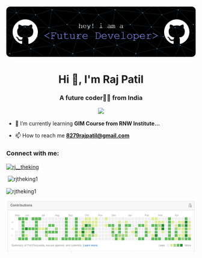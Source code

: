 ![Header](./github-header-image%20(1).png)
<h1 align="center">Hi 👋, I'm Raj Patil</h1>
<h3 align="center">A future coder👩‍💻 from India</h3>

<p align="center">
<img src="https://media.giphy.com/media/WUlplcMpOCEmTGBtBW/giphy.gif" width="100">




<!--img src="https://github.com/rjtheking1/rjtheking1/assets/174129721/52fbb38c-5360-4436-9b06-20d09d4b5615"-->




- 🌱 I’m currently learning **GIM Course from RNW Institute...**

- 📫 How to reach me **8279rajpatil@gmail.com**

<h3 align="left">Connect with me:</h3>
<p align="left">
<a href="https://instagram.com/rj__theking" target="blank"><img align="center" src="https://raw.githubusercontent.com/rahuldkjain/github-profile-readme-generator/master/src/images/icons/Social/instagram.svg" alt="rj__theking" height="30" width="40" /></a>
</p>

<p>&nbsp;<img align="center" src="https://github-readme-stats.vercel.app/api?username=rjtheking1&show_icons=true&locale=en" alt="rjtheking1" /></p>

<p><img align="center" src="https://github-readme-streak-stats.herokuapp.com/?user=rjtheking1&" alt="rjtheking1" /></p>

![logo](https://github.com/theAkHilsarkar18/theAkHilsarkar18/blob/main/687474703a2f2f692e696d6775722e636f6d2f6337476d414a662e706e67.png)
